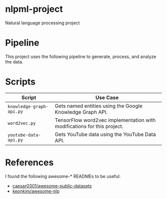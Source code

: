 # nlpml-project

Natural language processing project

# Pipeline

This project uses the following pipeline to generate, process, and analyze the data.



# Scripts

Script | Use Case
--- | ---
`knowledge-graph-api.py` | Gets named entities using the Google Knowledge Graph API.
`word2vec.py` | TensorFlow word2vec implementation with modifications for this project.
`youtube-data-api.py` | Gets YouTube data using the YouTube Data API.


# References

I found the following awesome-* READMEs to be useful:

- [caesar0301/awesome-public-datasets](https://github.com/caesar0301/awesome-public-datasets)
- [keonkim/awesome-nlp](https://github.com/keonkim/awesome-nlp)




